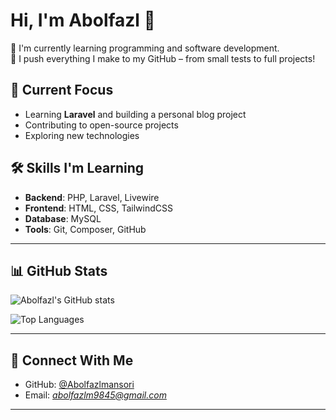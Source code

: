 # Hi, I'm Abolfazl 👋

🌱 I'm currently learning programming and software development.  
🚀 I push everything I make to my GitHub – from small tests to full projects!

## 🎯 Current Focus
- Learning **Laravel** and building a personal blog project
- Contributing to open-source projects
- Exploring new technologies

## 🛠️ Skills I'm Learning
- **Backend**: PHP, Laravel, Livewire
- **Frontend**: HTML, CSS, TailwindCSS
- **Database**: MySQL
- **Tools**: Git, Composer, GitHub

---

## 📊 GitHub Stats

![Abolfazl's GitHub stats](https://github-readme-stats.vercel.app/api?username=Abolfazlmansori&show_icons=true&theme=radical)

![Top Languages](https://github-readme-stats.vercel.app/api/top-langs/?username=Abolfazlmansori&layout=compact&theme=radical)

---

## 🔗 Connect With Me

- GitHub: [@Abolfazlmansori](https://github.com/Abolfazlmansori)
- Email: *abolfazlm9845@gmail.com*

---
